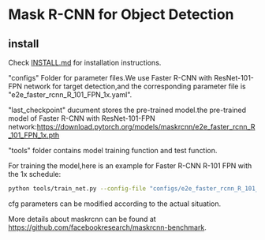 # Mask R-CNN for Object Detection

## install

Check [INSTALL.md](INSTALL.md) for installation instructions.

"configs" Folder for parameter files.We use Faster R-CNN with ResNet-101-FPN network  for target detection,and the corresponding parameter file is "e2e_faster_rcnn_R_101_FPN_1x.yaml".

"last_checkpoint" ducument stores the pre-trained model.the pre-trained model of Faster R-CNN with ResNet-101-FPN network:https://download.pytorch.org/models/maskrcnn/e2e_faster_rcnn_R_101_FPN_1x.pth

"tools" folder contains model training function and test function.

For training the model,here is an example for Faster R-CNN R-101 FPN with the 1x schedule:
```bash
python tools/train_net.py --config-file "configs/e2e_faster_rcnn_R_101_FPN_1x.yaml" SOLVER.IMS_PER_BATCH 2 SOLVER.BASE_LR 0.0025 SOLVER.MAX_ITER 720000 SOLVER.STEPS "(480000, 640000)" TEST.IMS_PER_BATCH 1
```
cfg parameters can be modified according to the actual situation.

More details about maskrcnn can be found at https://github.com/facebookresearch/maskrcnn-benchmark.
